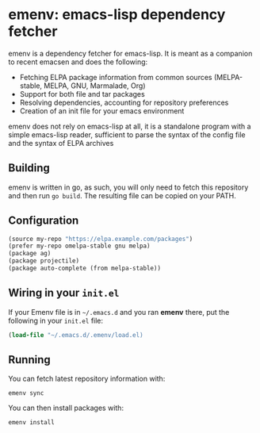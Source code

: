 emenv: emacs-lisp dependency fetcher
====================================

emenv is a dependency fetcher for emacs-lisp. It is meant as a
companion to recent emacsen and does the following:

- Fetching ELPA package information from common sources (MELPA-stable,
  MELPA, GNU, Marmalade, Org)
- Support for both file and tar packages
- Resolving dependencies, accounting for repository preferences
- Creation of an init file for your emacs environment

emenv does not rely on emacs-lisp at all, it is a standalone program
with a simple emacs-lisp reader, sufficient to parse the syntax of
the config file and the syntax of ELPA archives

Building
--------

emenv is written in go, as such, you will only need to
fetch this repository and then run `go build`. The
resulting file can be copied on your PATH.

Configuration
-------------

```clojure
(source my-repo "https://elpa.example.com/packages")
(prefer my-repo omelpa-stable gnu melpa)
(package ag)
(package projectile)
(package auto-complete (from melpa-stable))

```

Wiring in your `init.el`
------------------------

If your Emenv file is in `~/.emacs.d` and you
ran **emenv** there, put the following in your `init.el` file:

```clojure
(load-file "~/.emacs.d/.emenv/load.el)
```

Running
-------

You can fetch latest repository information with:

```
emenv sync
```

You can then install packages with:

```
emenv install
```